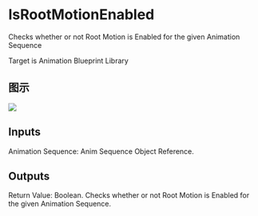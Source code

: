 # IsRootMotionEnabled

Checks whether or not Root Motion is Enabled for the given Animation Sequence

Target is Animation Blueprint Library

## 图示

![]($-20221218-17524765.png)

## Inputs

Animation Sequence: Anim Sequence Object Reference.  

## Outputs

Return Value: Boolean. Checks whether or not Root Motion is Enabled for the given Animation Sequence.

